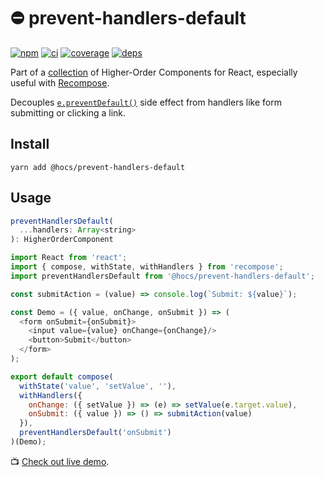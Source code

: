 # :no_entry: prevent-handlers-default

[![npm](https://img.shields.io/npm/v/@hocs/prevent-handlers-default.svg?style=flat-square)](https://www.npmjs.com/package/@hocs/prevent-handlers-default) [![ci](https://img.shields.io/travis/deepsweet/hocs/master.svg?style=flat-square)](https://travis-ci.org/deepsweet/hocs) [![coverage](https://img.shields.io/codecov/c/github/deepsweet/hocs/master.svg?style=flat-square)](https://codecov.io/github/deepsweet/hocs) [![deps](https://david-dm.org/deepsweet/hocs.svg?path=packages/prevent-handlers-default&style=flat-square)](https://david-dm.org/deepsweet/hocs?path=packages/prevent-handlers-default)

Part of a [collection](https://github.com/deepsweet/hocs) of Higher-Order Components for React, especially useful with [Recompose](https://github.com/acdlite/recompose).

Decouples [`e.preventDefault()`](https://developer.mozilla.org/en-US/docs/Web/API/Event/preventDefault) side effect from handlers like form submitting or clicking a link.

## Install

```
yarn add @hocs/prevent-handlers-default
```

## Usage

```js
preventHandlersDefault(
  ...handlers: Array<string>
): HigherOrderComponent
```

```js
import React from 'react';
import { compose, withState, withHandlers } from 'recompose';
import preventHandlersDefault from '@hocs/prevent-handlers-default';

const submitAction = (value) => console.log(`Submit: ${value}`);

const Demo = ({ value, onChange, onSubmit }) => (
  <form onSubmit={onSubmit}>
    <input value={value} onChange={onChange}/>
    <button>Submit</button>
  </form>
);

export default compose(
  withState('value', 'setValue', ''),
  withHandlers({
    onChange: ({ setValue }) => (e) => setValue(e.target.value),
    onSubmit: ({ value }) => () => submitAction(value)
  }),
  preventHandlersDefault('onSubmit')
)(Demo);
```

:tv: [Check out live demo](https://www.webpackbin.com/bins/-Kqweef9Ttpo39JZoEsk).
